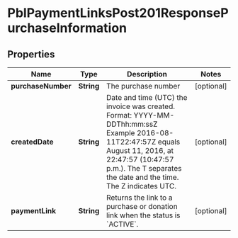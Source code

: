 
# PblPaymentLinksPost201ResponsePurchaseInformation

## Properties
Name | Type | Description | Notes
------------ | ------------- | ------------- | -------------
**purchaseNumber** | **String** | The purchase number |  [optional]
**createdDate** | **String** | Date and time (UTC) the invoice was created.  Format: YYYY-MM-DDThh:mm:ssZ Example 2016-08-11T22:47:57Z equals August 11, 2016, at 22:47:57 (10:47:57 p.m.). The T separates the date and the time. The Z indicates UTC.  |  [optional]
**paymentLink** | **String** | Returns the link to a purchase or donation link when the status is &#x60;ACTIVE&#x60;. |  [optional]



